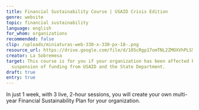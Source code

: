 ```yaml
---
title: Financial Sustainability Course | USAID Crisis Edition
genre: website
topic: financial sustainability
language: english
for_whom: organizations
recommended: false
clip: /uploads/miniaturas-web-330-x-330-px-18-.png
resource_url: https://drive.google.com/file/d/105cRgp17omTNL2ZMOXVhPLSSHSYWtq6V/view?usp=sharing
creator: La Sobremesa
target: This course is for you if your organization has been affected by the
  suspension of funding from USAID and the State Department.
draft: true
entry: true
---
```

In just 1 week, with 3 live, 2-hour sessions, you will create your own multi-year Financial Sustainability Plan for your organization.